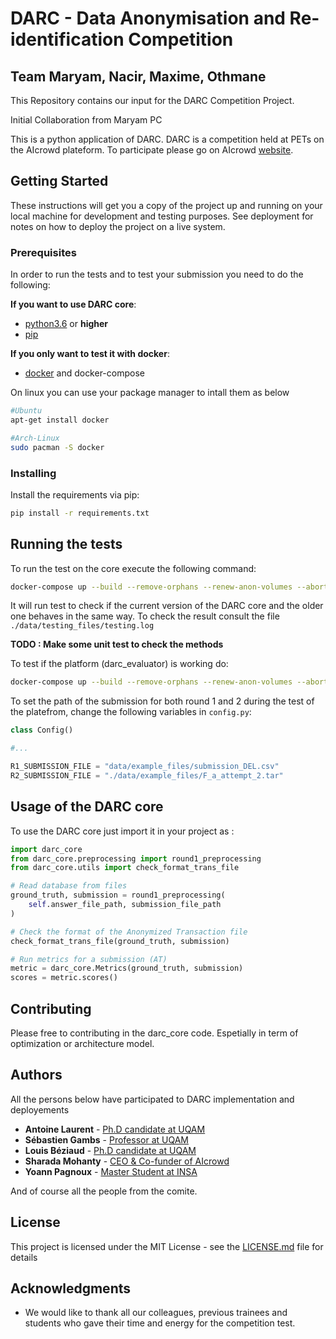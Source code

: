 # DARC - Data Anonymisation and Re-identification Competition

## Team Maryam, Nacir, Maxime, Othmane

This Repository contains our input for the DARC Competition Project.

Initial Collaboration from Maryam PC


This is a python application of DARC. DARC is a competition held at PETs on the
AIcrowd plateform. To participate please go on AIcrowd
[website](https://www.aicrowd.com/challenges/data-anonymization-and-re-identification-competition-darc).

## Getting Started

These instructions will get you a copy of the project up and running on your
local machine for development and testing purposes. See deployment for notes on
how to deploy the project on a live system.

### Prerequisites

In order to run the tests and to test your submission you need to do the following:

**If you want to use DARC core**:

- [python3.6](https://www.python.org/downloads/release/python-366/) or **higher**
- [pip](https://pip.pypa.io/en/stable/)

**If you only want to test it with docker**:

- [docker](https://docs.docker.com/get-started/) and docker-compose

On linux you can use your package manager to intall them as below
```bash
#Ubuntu
apt-get install docker

#Arch-Linux
sudo pacman -S docker
```

### Installing

Install the requirements via pip:

```bash
pip install -r requirements.txt
```

## Running the tests

To run the test on the core execute the following command:

```bash
docker-compose up --build --remove-orphans --renew-anon-volumes --abort-on-container-exit test
```

It will run test to check if the current version of the DARC core and the older
one behaves in the same way. To check the result consult the file
`./data/testing_files/testing.log`

**TODO : Make some unit test to check the methods**


To test if the platform (darc\_evaluator) is working do:

```bash
docker-compose up --build --remove-orphans --renew-anon-volumes --abort-on-container-exit darc
```

To set the path of the submission for both round 1 and 2 during the test of
the platefrom, change the following variables in `config.py`:

```python
class Config()

#...

R1_SUBMISSION_FILE = "data/example_files/submission_DEL.csv"
R2_SUBMISSION_FILE = "./data/example_files/F_a_attempt_2.tar"
```

## Usage of the DARC core

To use the DARC core just import it in your project as :

```python
import darc_core
from darc_core.preprocessing import round1_preprocessing
from darc_core.utils import check_format_trans_file

# Read database from files
ground_truth, submission = round1_preprocessing(
    self.answer_file_path, submission_file_path
)

# Check the format of the Anonymized Transaction file
check_format_trans_file(ground_truth, submission)

# Run metrics for a submission (AT)
metric = darc_core.Metrics(ground_truth, submission)
scores = metric.scores()
```

## Contributing

Please free to contributing in the darc\_core code. Espetially in term of
optimization or architecture model.

## Authors

All the persons below have participated to DARC implementation and deployements

* **Antoine Laurent** - [Ph.D candidate at UQAM](mailto:laurent.antoine@courrier.uqam.ca)
* **Sébastien Gambs** - [Professor at UQAM](mailto:gambs.sebastien@uqam.ca)
* **Louis Béziaud** - [Ph.D candidate at UQAM](mailto:laurent.antoine@courrier.uqam.ca)
* **Sharada Mohanty** - [CEO & Co-funder of AIcrowd](mailto:sharada.mohanty@epfl.ch)
* **Yoann Pagnoux** - [Master Student at INSA](mailto:yoann.pagnoux@insa-cvl.fr)

And of course all the people from the comite.

## License

This project is licensed under the MIT License - see the [LICENSE.md](LICENSE.md) file for details

## Acknowledgments

* We would like to thank all our colleagues, previous trainees and students who
  gave their time and energy for the competition test.
